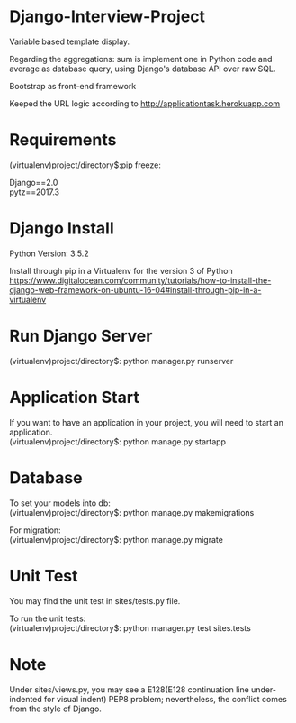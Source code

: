 # Django-Interview-Project
Variable based template display.

Regarding the aggregations: sum is implement one in Python code and average as database query, using Django's database API over raw SQL.

Bootstrap as front-end framework

Keeped the URL logic according to <http://applicationtask.herokuapp.com>

# Requirements
(virtualenv)project/directory$:pip freeze:

Django==2.0\
pytz==2017.3

# Django Install
Python Version: 3.5.2

Install through pip in a Virtualenv for the version 3 of Python <https://www.digitalocean.com/community/tutorials/how-to-install-the-django-web-framework-on-ubuntu-16-04#install-through-pip-in-a-virtualenv>

# Run Django Server
(virtualenv)project/directory$: python manager.py runserver

# Application Start
If you want to have an application in your project, you will need to start an application.\
(virtualenv)project/directory$: python manage.py startapp <application name that you want>

# Database
To set your models into db:\
(virtualenv)project/directory$: python manage.py makemigrations <application name in your project>
  
For migration:\
(virtualenv)project/directory$: python manage.py migrate <application name in your project>

# Unit Test

You may find the unit test in sites/tests.py file.

To run the unit tests:\
(virtualenv)project/directory$: python manager.py test sites.tests

# Note
Under sites/views.py, you may see a E128(E128 continuation line under-indented for visual indent) PEP8 problem; nevertheless, the conflict comes from the style of Django.
